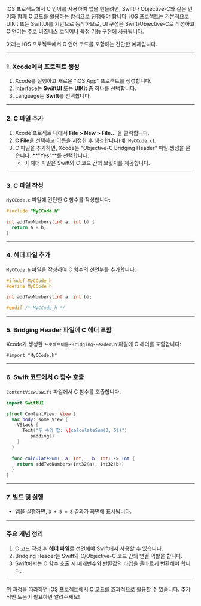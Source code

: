 iOS 프로젝트에서 C 언어를 사용하여 앱을 만들려면, Swift나 Objective-C와 같은 언어와 함께 C 코드를 활용하는 방식으로 진행해야 합니다. iOS 프로젝트는 기본적으로 UIKit 또는 SwiftUI를 기반으로 동작하므로, UI 구성은 Swift/Objective-C로 작성하고 C 언어는 주로 비즈니스 로직이나 특정 기능 구현에 사용됩니다.  

아래는 iOS 프로젝트에서 C 언어 코드를 포함하는 간단한 예제입니다.  

---

### 1. **Xcode에서 프로젝트 생성**
1. Xcode를 실행하고 새로운 "iOS App" 프로젝트를 생성합니다.  
2. Interface는 **SwiftUI** 또는 **UIKit** 중 하나를 선택합니다.  
3. Language는 **Swift**를 선택합니다.

---

### 2. **C 파일 추가**
1. Xcode 프로젝트 내에서 **File > New > File...** 을 클릭합니다.  
2. **C File**을 선택하고 이름을 지정한 후 생성합니다(예: `MyCCode.c`).  
3. C 파일을 추가하면, Xcode는 "Objective-C Bridging Header" 파일 생성을 묻습니다. **"Yes"**를 선택합니다.  
   - 이 헤더 파일은 Swift와 C 코드 간의 브릿지를 제공합니다.

---

### 3. **C 파일 작성**  
`MyCCode.c` 파일에 간단한 C 함수를 작성합니다:  

```c
#include "MyCCode.h"

int addTwoNumbers(int a, int b) {
  return a + b;
}
```

---

### 4. **헤더 파일 추가**  
`MyCCode.h` 파일을 작성하여 C 함수의 선언부를 추가합니다:  

```c
#ifndef MyCCode_h
#define MyCCode_h

int addTwoNumbers(int a, int b);

#endif /* MyCCode_h */
```

---

### 5. **Bridging Header 파일에 C 헤더 포함**  
Xcode가 생성한 `프로젝트이름-Bridging-Header.h` 파일에 C 헤더를 포함합니다:  

```objc
#import "MyCCode.h"
```

---

### 6. **Swift 코드에서 C 함수 호출**  
`ContentView.swift` 파일에서 C 함수를 호출합니다.  

```swift
import SwiftUI

struct ContentView: View {
  var body: some View {
    VStack {
      Text("두 수의 합: \(calculateSum(3, 5))")
        .padding()
    }
  }
  
  func calculateSum(_ a: Int, _ b: Int) -> Int {
    return addTwoNumbers(Int32(a), Int32(b))
  }
}
```

---

### 7. **빌드 및 실행**
- 앱을 실행하면, `3 + 5 = 8` 결과가 화면에 표시됩니다.

---

### 주요 개념 정리
1. C 코드 작성 후 **헤더 파일**로 선언해야 Swift에서 사용할 수 있습니다.  
2. Bridging Header는 Swift와 C/Objective-C 코드 간의 연결 역할을 합니다.  
3. Swift에서는 C 함수 호출 시 매개변수와 반환값의 타입을 올바르게 변환해야 합니다.  

---

위 과정을 따라하면 iOS 프로젝트에서 C 코드를 효과적으로 활용할 수 있습니다. 추가적인 도움이 필요하면 알려주세요!
